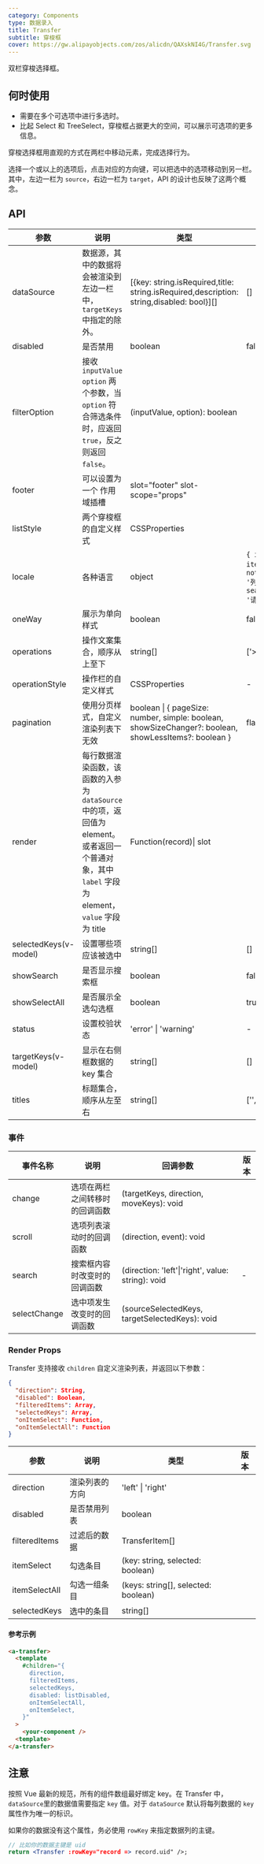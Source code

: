 ```yaml
---
category: Components
type: 数据录入
title: Transfer
subtitle: 穿梭框
cover: https://gw.alipayobjects.com/zos/alicdn/QAXskNI4G/Transfer.svg
---
```


双栏穿梭选择框。

## 何时使用

- 需要在多个可选项中进行多选时。
- 比起 Select 和 TreeSelect，穿梭框占据更大的空间，可以展示可选项的更多信息。

穿梭选择框用直观的方式在两栏中移动元素，完成选择行为。

选择一个或以上的选项后，点击对应的方向键，可以把选中的选项移动到另一栏。其中，左边一栏为 `source`，右边一栏为 `target`，API 的设计也反映了这两个概念。

## API

| 参数 | 说明 | 类型 | 默认值 | 版本 |
| --- | --- | --- | --- | --- |
| dataSource | 数据源，其中的数据将会被渲染到左边一栏中，`targetKeys` 中指定的除外。 | \[{key: string.isRequired,title: string.isRequired,description: string,disabled: bool}]\[] | \[] |  |
| disabled | 是否禁用 | boolean | false |  |
| filterOption | 接收 `inputValue` `option` 两个参数，当 `option` 符合筛选条件时，应返回 `true`，反之则返回 `false`。 | (inputValue, option): boolean |  |  |
| footer | 可以设置为一个 作用域插槽 | slot="footer" slot-scope="props" |  |  |
| listStyle | 两个穿梭框的自定义样式 | CSSProperties |  |  |
| locale | 各种语言 | object | `{ itemUnit: '项', itemsUnit: '项', notFoundContent: '列表为空', searchPlaceholder: '请输入搜索内容' }` |  |
| oneWay | 展示为单向样式 | boolean | false | 3.0.0 |
| operations | 操作文案集合，顺序从上至下 | string\[] | \['>', '&lt;'] |  |
| operationStyle | 操作栏的自定义样式 | CSSProperties | - | 3.0.0 |
| pagination | 使用分页样式，自定义渲染列表下无效 | boolean \| { pageSize: number, simple: boolean, showSizeChanger?: boolean, showLessItems?: boolean } | flase | 3.0.0 |
| render | 每行数据渲染函数，该函数的入参为 `dataSource` 中的项，返回值为 element。或者返回一个普通对象，其中 `label` 字段为 element，`value` 字段为 title | Function(record)\| slot |  |  |
| selectedKeys(v-model) | 设置哪些项应该被选中 | string\[] | \[] |  |
| showSearch | 是否显示搜索框 | boolean | false |  |
| showSelectAll | 是否展示全选勾选框 | boolean | true |  |
| status | 设置校验状态 | 'error' \| 'warning' | - | 3.3.0 |
| targetKeys(v-model) | 显示在右侧框数据的 key 集合 | string\[] | \[] |  |
| titles | 标题集合，顺序从左至右 | string\[] | \['', ''] |  |

### 事件

| 事件名称 | 说明 | 回调参数 | 版本 |
| --- | --- | --- | --- |
| change | 选项在两栏之间转移时的回调函数 | (targetKeys, direction, moveKeys): void |  |
| scroll | 选项列表滚动时的回调函数 | (direction, event): void |  |
| search | 搜索框内容时改变时的回调函数 | (direction: 'left'\|'right', value: string): void | - |
| selectChange | 选中项发生改变时的回调函数 | (sourceSelectedKeys, targetSelectedKeys): void |  |

### Render Props

Transfer 支持接收 `children` 自定义渲染列表，并返回以下参数：

```json
{
  "direction": String,
  "disabled": Boolean,
  "filteredItems": Array,
  "selectedKeys": Array,
  "onItemSelect": Function,
  "onItemSelectAll": Function
}
```

| 参数          | 说明           | 类型                                 | 版本 |
| ------------- | -------------- | ------------------------------------ | ---- |
| direction     | 渲染列表的方向 | 'left' \| 'right'                    |      |
| disabled      | 是否禁用列表   | boolean                              |      |
| filteredItems | 过滤后的数据   | TransferItem\[]                      |      |
| itemSelect    | 勾选条目       | (key: string, selected: boolean)     |      |
| itemSelectAll | 勾选一组条目   | (keys: string\[], selected: boolean) |      |
| selectedKeys  | 选中的条目     | string\[]                            |      |

#### 参考示例

```html
<a-transfer>
  <template
    #children="{
      direction,
      filteredItems,
      selectedKeys,
      disabled: listDisabled,
      onItemSelectAll,
      onItemSelect,
    }"
  >
    <your-component />
  <template>
</a-transfer>
```

## 注意

按照 Vue 最新的规范，所有的组件数组最好绑定 key。在 Transfer 中，`dataSource`里的数据值需要指定 `key` 值。对于 `dataSource` 默认将每列数据的 `key` 属性作为唯一的标识。

如果你的数据没有这个属性，务必使用 `rowKey` 来指定数据列的主键。

```jsx
// 比如你的数据主键是 uid
return <Transfer :rowKey="record => record.uid" />;
```
